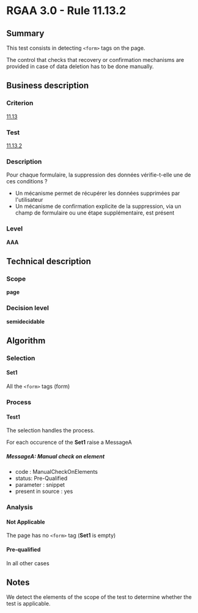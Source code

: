 # RGAA 3.0 -  Rule 11.13.2

## Summary

This test consists in detecting `<form>` tags on the page.

The control that checks that recovery or confirmation mechanisms are provided in case of data deletion has to be done manually.

## Business description

### Criterion

[11.13](http://references.modernisation.gouv.fr/referentiel-technique-0#crit-11-13)

### Test

[11.13.2](http://references.modernisation.gouv.fr/referentiel-technique-0#test-11-13-2)

### Description

Pour chaque formulaire, la suppression des donn&eacute;es v&eacute;rifie-t-elle une de ces conditions ? 
 
 *  Un m&eacute;canisme permet de r&eacute;cup&eacute;rer les donn&eacute;es supprim&eacute;es par l'utilisateur 
 *  Un m&eacute;canisme de confirmation explicite de la suppression, via un champ de formulaire ou une &eacute;tape suppl&eacute;mentaire, est pr&eacute;sent 


### Level

**AAA**

## Technical description

### Scope

**page**

### Decision level

**semidecidable**

## Algorithm

### Selection

#### Set1

All the `<form>` tags (form)

### Process

#### Test1

The selection handles the process.

For each occurence of the **Set1** raise a MessageA

##### MessageA: Manual check on element

-   code : ManualCheckOnElements
-   status: Pre-Qualified
-   parameter : snippet
-   present in source : yes

### Analysis

#### Not Applicable

The page has no `<form>` tag (**Set1** is empty)

#### Pre-qualified

In all other cases

## Notes

We detect the elements of the scope of the test to determine whether the
test is applicable.
